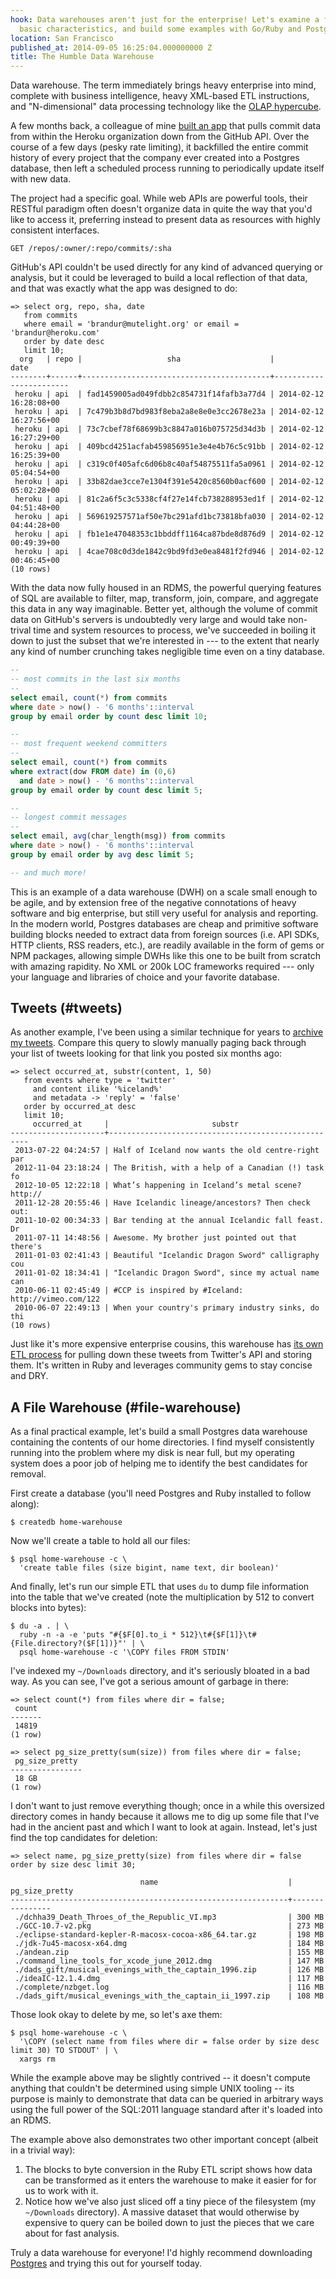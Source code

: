 ```yaml
---
hook: Data warehouses aren't just for the enterprise! Let's examine a few of their
  basic characteristics, and build some examples with Go/Ruby and Postgres.
location: San Francisco
published_at: 2014-09-05 16:25:04.000000000 Z
title: The Humble Data Warehouse
---
```


Data warehouse. The term immediately brings heavy enterprise into mind, complete with business intelligence, heavy XML-based ETL instructions, and "N-dimensional" data processing technology like the [OLAP hypercube](http://en.wikipedia.org/wiki/OLAP_cube).

A few months back, a colleague of mine [built an app](https://github.com/mfine/prism) that pulls commit data from within the Heroku organization down from the GitHub API. Over the course of a few days (pesky rate limiting), it backfilled the entire commit history of every project that the company ever created into a Postgres database, then left a scheduled process running to periodically update itself with new data.

The project had a specific goal. While web APIs are powerful tools, their RESTful paradigm often doesn't organize data in quite the way that you'd like to access it, preferring instead to present data as resources with highly consistent interfaces.

    GET /repos/:owner/:repo/commits/:sha

GitHub's API couldn't be used directly for any kind of advanced querying or analysis, but it could be leveraged to build a local reflection of that data, and that was exactly what the app was designed to do:

```
=> select org, repo, sha, date
   from commits
   where email = 'brandur@mutelight.org' or email = 'brandur@heroku.com'
   order by date desc
   limit 10;
  org   | repo |                   sha                    |          date
--------+------+------------------------------------------+------------------------
 heroku | api  | fad1459005ad049fdbb2c854731f14fafb3a77d4 | 2014-02-12 16:28:08+00
 heroku | api  | 7c479b3b8d7bd983f8eba2a8e8e0e3cc2678e23a | 2014-02-12 16:27:56+00
 heroku | api  | 73c7cbef78f68699b3c8847a016b075725d34d3b | 2014-02-12 16:27:29+00
 heroku | api  | 409bcd4251acfab459856951e3e4e4b76c5c91bb | 2014-02-12 16:25:39+00
 heroku | api  | c319c0f405afc6d06b8c40af54875511fa5a0961 | 2014-02-12 05:04:54+00
 heroku | api  | 33b82dae3cce7e1304f391e5420c8560b0acf600 | 2014-02-12 05:02:28+00
 heroku | api  | 81c2a6f5c3c5338cf4f27e14fcb738288953ed1f | 2014-02-12 04:51:48+00
 heroku | api  | 569619257571af50e7bc291afd1bc73818bfa030 | 2014-02-12 04:44:28+00
 heroku | api  | fb1e1e47048353c1bbddff1164ca87bde8d876d9 | 2014-02-12 00:49:39+00
 heroku | api  | 4cae708c0d3de1842c9bd9fd3e0ea8481f2fd946 | 2014-02-12 00:46:45+00
(10 rows)
```

With the data now fully housed in an RDMS, the powerful querying features of SQL are available to filter, map, transform, join, compare, and aggregate this data in any way imaginable. Better yet, although the volume of commit data on GitHub's servers is undoubtedly very large and would take non-trival time and system resources to process, we've succeeded in boiling it down to just the subset that we're interested in --- to the extent that nearly any kind of number crunching takes negligible time even on a tiny database.

``` sql
--
-- most commits in the last six months
--
select email, count(*) from commits
where date > now() - '6 months'::interval
group by email order by count desc limit 10;

--
-- most frequent weekend committers
--
select email, count(*) from commits
where extract(dow FROM date) in (0,6)
  and date > now() - '6 months'::interval
group by email order by count desc limit 5;

--
-- longest commit messages
--
select email, avg(char_length(msg)) from commits
where date > now() - '6 months'::interval
group by email order by avg desc limit 5;

-- and much more!
```

This is an example of a data warehouse (DWH) on a scale small enough to be agile, and by extension free of the negative connotations of heavy software and big enterprise, but still very useful for analysis and reporting. In the modern world, Postgres databases are cheap and primitive software building blocks needed to extract data from foreign sources (i.e. API SDKs, HTTP clients, RSS readers, etc.), are readily available in the form of gems or NPM packages, allowing simple DWHs like this one to be built from scratch with amazing rapidity. No XML or 200k LOC frameworks required --- only your language and libraries of choice and your favorite database.

## Tweets (#tweets)

As another example, I've been using a similar technique for years to [archive my tweets](https://github.com/brandur/blackswan). Compare this query to slowly manually paging back through your list of tweets looking for that link you posted six months ago:

```
=> select occurred_at, substr(content, 1, 50)
   from events where type = 'twitter'
     and content ilike '%iceland%'
     and metadata -> 'reply' = 'false'
   order by occurred_at desc
   limit 10;
     occurred_at     |                       substr
---------------------+----------------------------------------------------
 2013-07-22 04:24:57 | Half of Iceland now wants the old centre-right par
 2012-11-04 23:18:24 | The British, with a help of a Canadian (!) task fo
 2012-10-05 12:22:18 | What’s happening in Iceland’s metal scene? http://
 2011-12-28 20:55:46 | Have Icelandic lineage/ancestors? Then check out:
 2011-10-02 00:34:33 | Bar tending at the annual Icelandic fall feast. Dr
 2011-07-11 14:48:56 | Awesome. My brother just pointed out that there's
 2011-01-03 02:41:43 | Beautiful "Icelandic Dragon Sword" calligraphy cou
 2011-01-02 18:34:41 | "Icelandic Dragon Sword", since my actual name can
 2010-06-11 02:45:49 | #CCP is inspired by #Iceland: http://vimeo.com/122
 2010-06-07 22:49:13 | When your country's primary industry sinks, do thi
(10 rows)
```

Just like it's more expensive enterprise cousins, this warehouse has [its own ETL process](https://github.com/brandur/blackswan/blob/master/lib/black_swan/spiders/twitter.rb) for pulling down these tweets from Twitter's API and storing them. It's written in Ruby and leverages community gems to stay concise and DRY.

## A File Warehouse (#file-warehouse)

As a final practical example, let's build a small Postgres data warehouse containing the contents of our home directories. I find myself consistently running into the problem where my disk is near full, but my operating system does a poor job of helping me to identify the best candidates for removal.

First create a database (you'll need Postgres and Ruby installed to follow along):

```
$ createdb home-warehouse
```

Now we'll create a table to hold all our files:

```
$ psql home-warehouse -c \
  'create table files (size bigint, name text, dir boolean)'
```

And finally, let's run our simple ETL that uses `du` to dump file information into the table that we've created (note the multiplication by 512 to convert blocks into bytes):

```
$ du -a . | \
  ruby -n -a -e 'puts "#{$F[0].to_i * 512}\t#{$F[1]}\t#{File.directory?($F[1])}"' | \
  psql home-warehouse -c '\COPY files FROM STDIN'
```

I've indexed my `~/Downloads` directory, and it's seriously bloated in a bad way. As you can see, I've got a serious amount of garbage in there:

```
=> select count(*) from files where dir = false;
 count
-------
 14819
(1 row)

=> select pg_size_pretty(sum(size)) from files where dir = false;
 pg_size_pretty
----------------
 18 GB
(1 row)
```

I don't want to just remove everything though; once in a while this oversized directory comes in handy because it allows me to dig up some file that I've had in the ancient past and which I want to look at again. Instead, let's just find the top candidates for deletion:

```
=> select name, pg_size_pretty(size) from files where dir = false order by size desc limit 30;

                             name                             | pg_size_pretty
--------------------------------------------------------------+----------------
 ./dchha39_Death_Throes_of_the_Republic_VI.mp3                | 300 MB
 ./GCC-10.7-v2.pkg                                            | 273 MB
 ./eclipse-standard-kepler-R-macosx-cocoa-x86_64.tar.gz       | 198 MB
 ./jdk-7u45-macosx-x64.dmg                                    | 184 MB
 ./andean.zip                                                 | 155 MB
 ./command_line_tools_for_xcode_june_2012.dmg                 | 147 MB
 ./dads_gift/musical_evenings_with_the_captain_1996.zip       | 126 MB
 ./ideaIC-12.1.4.dmg                                          | 117 MB
 ./complete/nzbget.log                                        | 116 MB
 ./dads_gift/musical_evenings_with_the_captain_ii_1997.zip    | 108 MB
```

Those look okay to delete by me, so let's axe them:

```
$ psql home-warehouse -c \
  '\COPY (select name from files where dir = false order by size desc limit 30) TO STDOUT' | \
  xargs rm
```

While the example above may be slightly contrived -- it doesn't compute anything that couldn't be determined using simple UNIX tooling -- its purpose is mainly to demonstrate that data can be queried in arbitrary ways using the full power of the SQL:2011 language standard after it's loaded into an RDMS.

The example above also demonstrates two other important concept (albeit in a trivial way):

1. The blocks to byte conversion in the Ruby ETL script shows how data can be transformed as it enters the warehouse to make it easier for for us to work with it.
2. Notice how we've also just sliced off a tiny piece of the filesystem (my `~/Downloads` directory). A massive dataset that would otherwise by expensive to query can be boiled down to just the pieces that we care about for fast analysis.

Truly a data warehouse for everyone! I'd highly recommend downloading [Postgres](http://www.postgresql.org/download/) and trying this out for yourself today.
